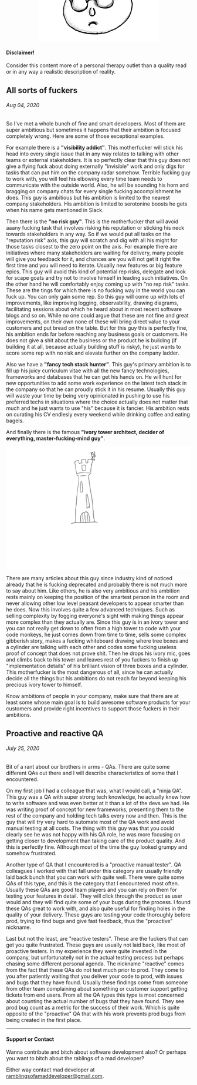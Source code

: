 <img
	src="mad_developer.png"
	width="330"
	height="190"
	style="margin-top: -10em; display: block; margin-left :auto; margin-right: auto; box-shadow: none;"/>

#### Disclaimer!
Consider this content more of a personal therapy outlet than a quality read or in any way a realistic description of
reality.

## All sorts of fuckers
###### Aug 04, 2020

So I've met a whole bunch of fine and smart developers.
Most of them are super ambitious but sometimes it happens that their ambition is focused completely wrong.
Here are some of those exceptional examples.

For example there is a **"visibility addict"**. This motherfucker will stick his head into every single issue that in any way relates to talking with other teams or external stakeholders. It is so perfectly clear that this guy does not give a flying fuck about doing externally "invisible" work and only digs for tasks that can put him on the company radar somehow.
Terrible fucking guy to work with, you will feel his elbowing every time team needs to communicate with the outside world. Also, he will be sounding his horn and bragging on company chats for every single fucking accomplishment he does. This guy is ambitious but his ambition is limited to the nearest company stakeholders. His ambition is limited to serotonine boosts he gets when his name gets mentioned in Slack.

Then there is the **"no risk guy"**.
This is the motherfucker that will avoid aaany fucking task that involves risking his reputation or sticking his neck towards stakeholders in any way.
So if we would put all tasks on the "reputation risk" axis, this guy will scratch and dig with all his might for those tasks closest to the zero point on the axis.
For example there are initiatives where many stakeholders are waiting for delivery, many people will give you feedback for it, and chances are you will not get it right the first time and you will need to iterate. Usually new features or big feature epics. This guy will avoid this kind of potential rep risks, delegate and look for scape goats and try not to involve himself in leading such initiatives. On the other hand he will comfortably enjoy coming up with "no rep risk" tasks. These are the tings for which there is no fucking way in the world you can fuck up. You can only gain some rep. So this guy will come up with lots of improvements, like improving logging, observability, drawing diagrams, facilitating sessions about which he heard about in most recent software blogs and so on. While no one could argue that these are not fine and great improvements, on their own none of these will bring direct value to your customers and put bread on the table. But for this guy this is perfectly fine, his ambition ends far before reaching any business goals or customers. He does not give a shit about the business or the product he is building (if building it at all, because actually building stuff is risky), he just wants to score some rep with no risk and elevate further on the company ladder.

Also we have a **"fancy tech stack hunter"**.
This guy's primary ambition is to fill up his juicy curriculum vitae with all the new fancy technologies, frameworks and databases that he can get his hands on. He will hunt for new opportunities to add some work experience on the latest tech stack in the company so that he can proudly stick it in his resume. Usually this guy will waste your time by being very opinionated in pushing to use his preferred techs in situations where the choice actually does not matter that much and he just wants to use "his" because it is fancier. His ambition rests on curating his CV endlesly every weekend while drinking coffee and eating bagels.

And finally there is the famous **"ivory tower architect, decider of everything, master-fucking-mind guy"**.

<img
	src="ivory_tower.png"
	style="display: block; margin-left :auto; margin-right: auto;"/>

There are many articles about this guy since industry kind of noticed already that he is fucking deprecated and probably there is not much more to say about him. Like others, he is also very ambitious and his ambition rests mainly on keeping the position of the smartest person in the room and never allowing other low level peasant developers to appear smarter than he does. Now this involves quite a few advanced techniques. Such as selling complexity by fogging everyone's sight with making things appear more complex than they actually are. Since this guy is in an ivory tower and you can not really get down to often from a high tower to code with your code monkeys, he just comes down from time to time, sells some complex gibberish story, makes a fucking whiteboard drawing where tree boxes and a cylinder are talking with each other and codes some fucking useless proof of concept that does not prove shit. Then he drops his ivory mic, goes and climbs back to his tower and leaves rest of you fuckers to finish up "implementation details" of his brilliant vision of three boxes and a cylinder. This motherfucker is the most dangerous of all, since he can actually decide all the things but his ambitions do not reach far beyond keeping his precious ivory tower to himself.

Know ambitions of people in your company, make sure that there are at least some whose main goal is to build awesome software products for your customers and provide right incentives to support those fuckers in their ambitions.

## Proactive and reactive QA
###### July 25, 2020

Bit of a rant about our brothers in arms - QAs. 
There are quite some different QAs out there and I will describe characteristics of some that I encountered.

On my first job I had a colleague that was, what I would call, a "ninja QA". This guy was a QA with super strong tech knowledge, he actually knew how to write software and was even better at it than a lot of the devs we had.
He was writing proof of concept for new frameworks, presenting them to the rest of the company and holding tech talks every now and then. This is the guy that will try very hard to automate most of the QA work and avoid manual testing at all costs. The thing with this guy was that you could clearly see he was not happy with his QA role, he was more focusing on getting closer to development than taking care of the product quality. And this is perfectly fine. Although most of the time the guy looked grumpy and somehow frustrated.

Another type of QA that I encountered is a "proactive manual tester". QA colleagues I worked with that fall under this category are usually friendly laid back bunch that you can work with quite well. There were quite some QAs of this type, and this is the category that I encountered most often. Usually these QAs are good team players and you can rely on them for testing your features in detail. They will click through the product as user would and they will find quite some of your bugs during the process. I found these QAs great to work with, and also quite useful for finding holes in the quality of your delivery. These guys are testing your code thoroughly before prod, trying to find bugs and give fast feedback, thus the "proactive" nickname.

Last but not the least, are "reactive testers". These are the fuckers that can get you quite frustrated. These guys are usually not laid back, like most of proactive testers. In my experience they were quite invested in the company, but unfortunatelly not in the actual testing process but perhaps chasing some different personal agenda. The nickname "reactive" comes from the fact that these QAs do not test much prior to prod. They come to you after patiently waiting that you deliver your code to prod, with issues and bugs that they have found. Usually these findings come from someone from other team complaining about something or customer support getting tickets from end users. From all the QA types this type is most concerned about counting the actual number of bugs that they have found. They see prod bug count as a metric for the success of their work. Which is quite opposite of the "proactive" QA that with his work prevents prod bugs from being created in the first place.

---

#### Support or Contact

Wanna contribute and bitch about software development also? Or perhaps you want to bitch about the rablings of a mad developer?

Either way contact mad developer at <a href="mailto:ramblingsofamaddeveloper@gmail.com">ramblingsofamaddeveloper@gmail.com</a>.
